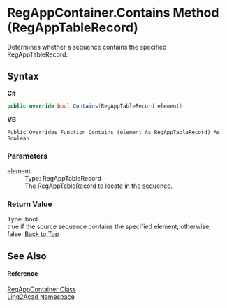 # RegAppContainer.Contains Method (RegAppTableRecord)
 

Determines whether a sequence contains the specified RegAppTableRecord.

## Syntax

**C#**<br />
``` C#
public override bool Contains(RegAppTableRecord element)
```

**VB**<br />
``` VB
Public Overrides Function Contains (element As RegAppTableRecord) As Boolean
```


### Parameters
<dl><dt>element</dt><dd>Type: RegAppTableRecord<br />The RegAppTableRecord to locate in the sequence.</dd></dl>

### Return Value
Type: bool<br />true if the source sequence contains the specified element; otherwise, false.
<a href="#RegAppContainerContains-Method-RegAppTableRecord">Back to Top</a>

## See Also


#### Reference
<a href="T_Linq2Acad_RegAppContainer.md#RegAppContainer-Class">RegAppContainer Class</a><br /><a href="N_Linq2Acad.md#Linq2Acad-Namespace">Linq2Acad Namespace</a><br />
